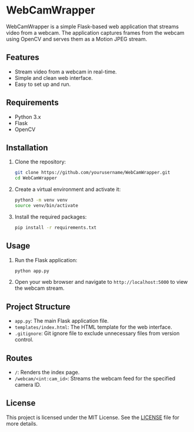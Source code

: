 # WebCamWrapper

WebCamWrapper is a simple Flask-based web application that streams video from a webcam. The application captures frames from the webcam using OpenCV and serves them as a Motion JPEG stream.

## Features

- Stream video from a webcam in real-time.
- Simple and clean web interface.
- Easy to set up and run.

## Requirements

- Python 3.x
- Flask
- OpenCV

## Installation

1. Clone the repository:
    ```sh
    git clone https://github.com/yourusername/WebCamWrapper.git
    cd WebCamWrapper
    ```

2. Create a virtual environment and activate it:
    ```sh
    python3 -m venv venv
    source venv/bin/activate
    ```

3. Install the required packages:
    ```sh
    pip install -r requirements.txt
    ```

## Usage

1. Run the Flask application:
    ```sh
    python app.py
    ```

2. Open your web browser and navigate to `http://localhost:5000` to view the webcam stream.

## Project Structure

- `app.py`: The main Flask application file.
- `templates/index.html`: The HTML template for the web interface.
- `.gitignore`: Git ignore file to exclude unnecessary files from version control.

## Routes

- `/`: Renders the index page.
- `/webcam/<int:cam_id>`: Streams the webcam feed for the specified camera ID.

## License

This project is licensed under the MIT License. See the [LICENSE](LICENSE) file for more details.